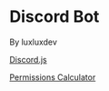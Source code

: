 # Discord Bot

By luxluxdev

[Discord.js](https://discord.js.org)

[Permissions Calculator](https://discordapi.com/permissions.html)